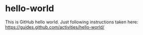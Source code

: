 # hello-world
This is GitHub hello world.  Just following instructions taken here: https://guides.github.com/activities/hello-world/

